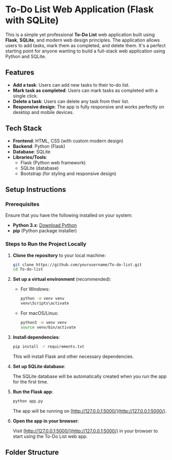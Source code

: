# To-Do List Web Application (Flask with SQLite)

This is a simple yet professional **To-Do List** web application built using **Flask**, **SQLite**, and modern web design principles. The application allows users to add tasks, mark them as completed, and delete them. It's a perfect starting point for anyone wanting to build a full-stack web application using Python and SQLite.

## Features

- **Add a task**: Users can add new tasks to their to-do list.
- **Mark task as completed**: Users can mark tasks as completed with a single click.
- **Delete a task**: Users can delete any task from their list.
- **Responsive design**: The app is fully responsive and works perfectly on desktop and mobile devices.

## Tech Stack

- **Frontend**: HTML, CSS (with custom modern design)
- **Backend**: Python (Flask)
- **Database**: SQLite
- **Libraries/Tools**:
  - Flask (Python web framework)
  - SQLite (database)
  - Bootstrap (for styling and responsive design)

## Setup Instructions

### Prerequisites

Ensure that you have the following installed on your system:

- **Python 3.x**: [Download Python](https://www.python.org/downloads/)
- **pip** (Python package installer)

### Steps to Run the Project Locally

1. **Clone the repository** to your local machine:

    ```bash
    git clone https://github.com/yourusername/To-do-list.git
    cd To-do-list
    ```

2. **Set up a virtual environment** (recommended):

    - For Windows:
      ```bash
      python -m venv venv
      venv\Scripts\activate
      ```

    - For macOS/Linux:
      ```bash
      python3 -m venv venv
      source venv/bin/activate
      ```

3. **Install dependencies**:

    ```bash
    pip install -r requirements.txt
    ```

    This will install Flask and other necessary dependencies.

4. **Set up SQLite database**:

    The SQLite database will be automatically created when you run the app for the first time.

5. **Run the Flask app**:

    ```bash
    python app.py
    ```

    The app will be running on [http://127.0.0.1:5000/](http://127.0.0.1:5000/).

6. **Open the app in your browser**:

    Visit [http://127.0.0.1:5000/](http://127.0.0.1:5000/) in your browser to start using the To-Do List web app.

## Folder Structure

